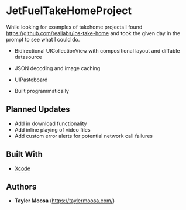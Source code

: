 # JetFuelTakeHomeProject

While looking for examples of takehome projects I found https://github.com/reallabs/ios-take-home and took the given day in the prompt to see what I could do.



- Bidirectional UICollectionView with compositional layout and diffable datasource

- JSON decoding and image caching

- UIPasteboard

- Built programmatically

## Planned Updates

- Add in download functionality
- Add inline playing of video files
- Add custom error alerts for potential network call failures


## Built With

* [Xcode](https://developer.apple.com/xcode/)

## Authors

* **Tayler Moosa** (https://taylermoosa.com/)
